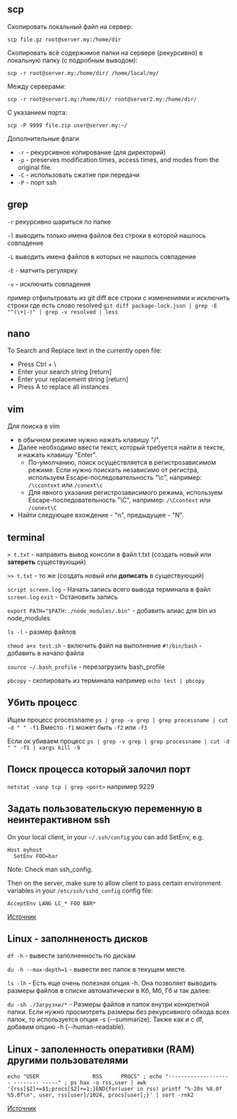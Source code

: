 ## scp
Скопировать локальный файл на сервер:

`scp file.gz root@server.my:/home/dir`

Скопировать всё содержимое папки на сервере (рекурсивно) в локальную папку (с подробным выводом):

`scp -r root@server.my:/home/dir/ /home/local/my/`

Между серверами:

`scp -r root@server1.my:/home/dir/ root@server2.my:/home/dir/`

С указанием порта:

`scp -P 9999 file.zip user@server.my:~/`

Дополнительные флаги
* `-r` - рекурсивное копирование (для директорий)
* `-p` - preserves modification times, access times, and modes from the original file.
* `-C` - использовать сжатие при передачи
* `-P` - порт ssh


## grep
`-r` рекурсивно шариться по папке

`-l` выводить только имена файлов без строки в которой нашлось совпадение

`-L` выводить имена файлов в которых не нашлось совпадение

`-E` - матчить регулярку

`-v` - исключить совпадения

пример отфильтровать из git diff все строки с изменениями и исключить строки где есть слово resolved
`git diff package-lock.json | grep -E "^(\+|-)" | grep -v resolved | less`

## nano
To Search and Replace text in the currently open file:	
* Press Ctrl + \
* Enter your search string [return]
* Enter your replacement string [return]
* Press A to replace all instances


## vim
Для поиска в vim 
* в обычном режиме нужно нажать клавишу "/". 
* Далее необходимо ввести текст, который требуется найти в тексте, и нажать клавишу "Enter". 
	* По-умолчанию, поиск осуществляется в регистрозависимом режиме. Если нужно поискать независимо от регистра, используем Escape-последовательность "\c", например: `/\ccontext` или `/conext\c`
	* Для явного указания регистрозависимого режима, используем Escape-последовательность "\С", например: `/\Сcontext` или `/conext\С`
* Найти следующее вхождение - "n", предыдущее - "N".


## terminal
`> t.txt` - направить вывод консоли в файл t.txt (создать новый или **затереть** существующий)

`>> t.txt` - то же (создать новый или **дописать** в существующий)

`script screen.log` - Начать запись всего вывода терминала в файл `screen.log`
`exit` - Остановить запись

`export PATH="$PATH:./node_modules/.bin"` - добавить алиас для bin из node_modules

`ls -l` - размер файлов

`chmod a+x test.sh` - включить файл на выполнение
`#!/bin/bash` - добавить в начало файла

`source ~/.bash_profile`  - перезагрузить bash_profile

`pbcopy` - скопировать из терминала например `echo test | pbcopy`


## Убить процесс
Ищем процесс processname
`ps | grep -v grep | grep processname | cut -d " " -f1`
Вместо `-f1` может быть `-f2` или `-f3`

Если ок убиваем процесс
`ps | grep -v grep | grep processname | cut -d " " -f1 | xargs kill -9`



## Поиск процесса который залочил порт
`netstat -vanp tcp | grep <port>` <port> например 9229


## Задать пользовательскую переменную в неинтерактивном ssh
On your local client, in your `~/.ssh/config` you can add SetEnv, e.g.
```
Host myhost
  SetEnv FOO=bar
```
Note: Check man ssh_config.

Then on the server, make sure to allow client to pass certain environment variables in your `/etc/ssh/sshd_config` config file:
```
AcceptEnv LANG LC_* FOO BAR*
```
[Источник](https://superuser.com/a/1447790)


## Linux - заполнненость дисков
`df -h` - вывести заполненность по дискам

`du -h --max-depth=1` - вывести вес папок в текущем месте.

`ls -lh` - Есть еще очень полезная опция -h. Она позволяет выводить размеры файлов в списке автоматически в Кб, Мб, Гб и так далее:

`du -sh ./Загрузки/*` - Размеры файлов и папок внутри конкретной папки. Если нужно просмотреть размеры без рекурсивного обхода всех папок, то используется опция -s (--summarize). Также как и с df, добавим опцию -h (--human-readable).

## Linux - заполенность оперативки (RAM) другими пользователями
`echo "USER                 RSS      PROCS" ; echo "-------------------- -------- -----" ; ps hax -o rss,user | awk '{rss[$2]+=$1;procs[$2]+=1;}END{for(user in rss) printf "%-20s %8.0f %5.0f\n", user, rss[user]/1024, procs[user];}' | sort -rnk2`

[Источник](https://stackoverflow.com/a/28194733/14857550)
